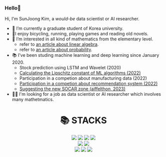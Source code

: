 ### Hello👋

Hi, I'm SunJoong Kim, a *would-be* data scientist or AI researcher.
- 🌱 I’m currently a graduate student of Korea university.
- 🚴‍I enjoy bicycling, running, playing games and reading old novels.
- 🎲 I’m interested in all kind of mathematics from the elementary level.
  - refer to [an article about linear algebra](https://govin08.github.io/mathematics/diagonalization/).
  - refer to [an article about probability](https://govin08.github.io/mathematics/kocw_stats/).
- 📚 I’ve been studing machine learning and deep learning since January 2020.
  - Stock prediction using LSTM and Wavelet (2020)
  - [Calculating the Lipschitz constant of ML algorithms (2022)](https://github.com/govin08/Lipschitz_Constant_of_DNN/blob/main/0706_Lipschitz_Constant.pdf)
  - Participation in a competion about manufacturing data (2022)
  - [Participation in a competion about recommendation system (2022)](https://coldnoodlesoup.wixsite.com/nextai/post/2022-유플러스-ai-ground)
  - [Suggesting the new SOCAR zone (aiffelthon, 2023)](https://govin08.github.io/machine_learning/socar_zones/)
- 👩‍🚀 I'm looking for a job as data scientist or AI researcher which involves many mathetmatics.

<div align=center><h1>📚 STACKS</h1></div>

<div align=center> 
  <img src="https://img.shields.io/badge/python-3776AB?style=for-the-badge&logo=python&logoColor=white"> 
  <img src="https://img.shields.io/badge/numpy-013243?style=for-the-badge&logo=numpy&logoColor=white"> 
  <img src="https://img.shields.io/badge/pandas-150458?style=for-the-badge&logo=pandas&logoColor=white"> 
  <img src="https://img.shields.io/badge/tensorflow-FF6F00?style=for-the-badge&logo=tensorflow&logoColor=white"> 
  <br>
  <img src="https://img.shields.io/badge/github-181717?style=for-the-badge&logo=github&logoColor=white">
  <img src="https://img.shields.io/badge/jekyll-CC0000?style=for-the-badge&logo=jekyll&logoColor=white"> 
  <br>
  <img src="https://img.shields.io/badge/latex-008080?style=for-the-badge&logo=latex&logoColor=white">
  <img src="https://img.shields.io/badge/geogebra-9999ee?style=for-the-badge&logo=geogebra&logoColor=white"> 
  <img src="https://img.shields.io/badge/mathematica-DD1100?style=for-the-badge&logo=mathemtica&logoColor=white"> 
</div>
